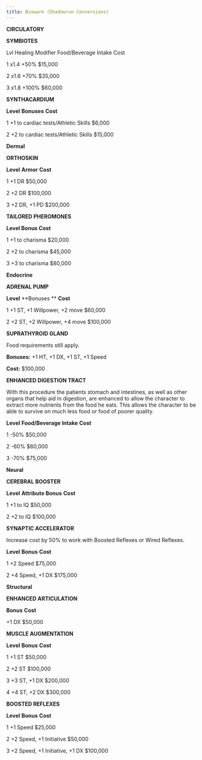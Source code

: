 ```yaml
---
title: Bioware (Shadowrun Conversions)
---
```

**CIRCULATORY**

**SYMBIOTES**

Lvl Healing Modifier Food/Beverage Intake Cost

1 x1.4 +50% $15,000

2 x1.6 +70% $35,000

3 x1.8 +100% $60,000

**SYNTHACARDIUM**

**Level** **Bonuses** **Cost**

1 +1 to cardiac tests/Athletic Skills $6,000

2 +2 to cardiac tests/Athletic Skills $15,000

**Dermal**

**ORTHOSKIN**

**Level** **Armor** **Cost**

1 +1 DR $50,000

2 +2 DR $100,000

3 +2 DR, +1 PD $200,000

**TAILORED PHEROMONES**

**Level Bonus Cost**

1 +1 to charisma $20,000

2 +2 to charisma $45,000

3 +3 to charisma $80,000

**Endocrine**

**ADRENAL PUMP**

**Level** **Bonuses ** **Cost**

1 +1 ST, +1 Willpower, +2 move $60,000

2 +2 ST, +2 Willpower, +4 move $100,000

**SUPRATHYROID GLAND**

Food requirements still apply.

**Bonuses:** +1 HT, +1 DX, +1 ST, +1 Speed

**Cost:** $100,000

**ENHANCED DIGESTION TRACT**

With this procedure the patients stomach and intestines, as well as other organs that help aid in digestion, are enhanced to allow the character to extract more nutrients from the food he eats. This allows the character to be able to survive on much less food or food of poorer quality.

**Level** **Food/Beverage Intake** **Cost**

1 -50% $50,000

2 -60% $60,000

3 -70% $75,000

**Neural**

**CEREBRAL BOOSTER**

**Level** **Attribute Bonus** **Cost**

1 +1 to IQ $50,000

2 +2 to IQ $100,000

**SYNAPTIC ACCELERATOR**

Increase cost by 50% to work with Boosted Reflexes or Wired Reflexes.

**Level** **Bonus** **Cost**

1 +2 Speed $75,000

2 +4 Speed, +1 DX $175,000

**Structural**

**ENHANCED ARTICULATION**

**Bonus** **Cost**

+1 DX $50,000

**MUSCLE AUGMENTATION**

**Level** **Bonus** **Cost**

1 +1 ST $50,000

2 +2 ST $100,000

3 +3 ST, +1 DX $200,000

4 +4 ST, +2 DX $300,000

**BOOSTED REFLEXES**

**Level** **Bonus** **Cost**

1 +1 Speed $25,000

2 +2 Speed, +1 Initiative $50,000

3 +2 Speed, +1 Initiative, +1 DX $100,000
